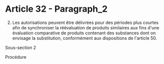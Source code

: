 # Article 32 - Paragraph_2

2. Les autorisations peuvent être délivrées pour des périodes plus courtes afin de synchroniser la réévaluation de produits similaires aux fins d'une évaluation comparative de produits contenant des substances dont on envisage la substitution, conformément aux dispositions de l'article 50.

Sous-section 2

Procédure